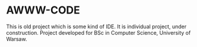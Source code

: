 # AWWW-CODE
This is old project which is some kind of IDE. It is individual project, under construction. Project developed for BSc in Computer Science, University of Warsaw.
